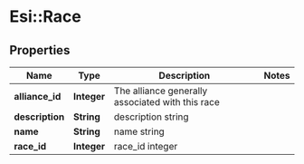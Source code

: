 # Esi::Race

## Properties
Name | Type | Description | Notes
------------ | ------------- | ------------- | -------------
**alliance_id** | **Integer** | The alliance generally associated with this race | 
**description** | **String** | description string | 
**name** | **String** | name string | 
**race_id** | **Integer** | race_id integer | 


